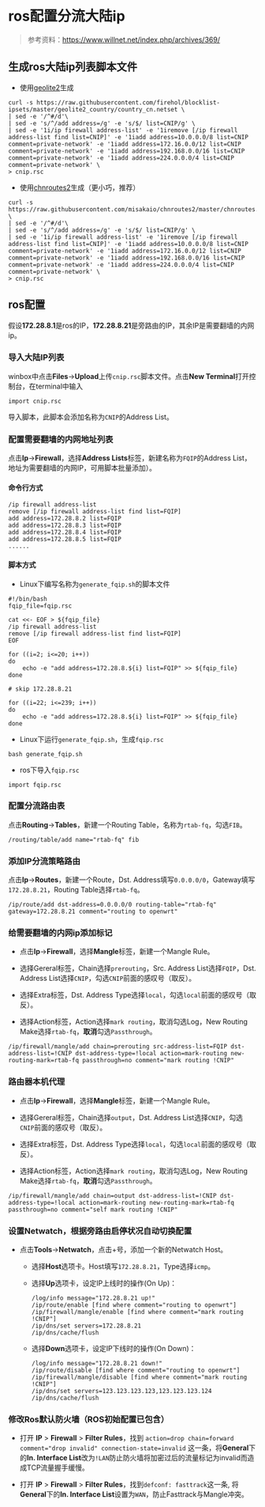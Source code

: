 # ros配置分流大陆ip

> 参考资料：<https://www.willnet.net/index.php/archives/369/>

## 生成ros大陆ip列表脚本文件

+ 使用[geolite2](https://github.com/firehol/blocklist-ipsets/tree/master/geolite2_country)生成

```shell
curl -s https://raw.githubusercontent.com/firehol/blocklist-ipsets/master/geolite2_country/country_cn.netset \
| sed -e '/^#/d'\
| sed -e 's/^/add address=/g' -e 's/$/ list=CNIP/g' \
| sed -e '1i/ip firewall address-list' -e '1iremove [/ip firewall address-list find list=CNIP]' -e '1iadd address=10.0.0.0/8 list=CNIP comment=private-network' -e '1iadd address=172.16.0.0/12 list=CNIP comment=private-network' -e '1iadd address=192.168.0.0/16 list=CNIP comment=private-network' -e '1iadd address=224.0.0.0/4 list=CNIP comment=private-network' \
> cnip.rsc
```

+ 使用[chnroutes2](https://github.com/misakaio/chnroutes2)生成（更小巧，推荐）

```shell
curl -s https://raw.githubusercontent.com/misakaio/chnroutes2/master/chnroutes.txt \
| sed -e '/^#/d'\
| sed -e 's/^/add address=/g' -e 's/$/ list=CNIP/g' \
| sed -e '1i/ip firewall address-list' -e '1iremove [/ip firewall address-list find list=CNIP]' -e '1iadd address=10.0.0.0/8 list=CNIP comment=private-network' -e '1iadd address=172.16.0.0/12 list=CNIP comment=private-network' -e '1iadd address=192.168.0.0/16 list=CNIP comment=private-network' -e '1iadd address=224.0.0.0/4 list=CNIP comment=private-network' \
> cnip.rsc
```

## ros配置

假设**172.28.8.1**是ros的IP，**172.28.8.21**是旁路由的IP，其余IP是需要翻墙的内网ip。

### 导入大陆IP列表

winbox中点击**Files**->**Upload**上传`cnip.rsc`脚本文件。点击**New Terminal**打开控制台，在terminal中输入

```shell
import cnip.rsc
```

导入脚本，此脚本会添加名称为`CNIP`的Address List。

### 配置需要翻墙的内网地址列表

点击**Ip**->**Firewall**，选择**Address Lists**标签，新建名称为`FQIP`的Address List，地址为需要翻墙的内网IP，可用脚本批量添加）。

#### 命令行方式

```shell
/ip firewall address-list
remove [/ip firewall address-list find list=FQIP]
add address=172.28.8.2 list=FQIP
add address=172.28.8.3 list=FQIP
add address=172.28.8.4 list=FQIP
add address=172.28.8.5 list=FQIP
......
```

#### 脚本方式

+ Linux下编写名称为`generate_fqip.sh`的脚本文件

```shell
#!/bin/bash
fqip_file=fqip.rsc

cat <<- EOF > ${fqip_file}
/ip firewall address-list
remove [/ip firewall address-list find list=FQIP]
EOF

for ((i=2; i<=20; i++))
do
    echo -e "add address=172.28.8.${i} list=FQIP" >> ${fqip_file}
done

# skip 172.28.8.21

for ((i=22; i<=239; i++))
do
    echo -e "add address=172.28.8.${i} list=FQIP" >> ${fqip_file}
done
```

+ Linux下运行`generate_fqip.sh`，生成`fqip.rsc`

```shell
bash generate_fqip.sh
```

+ ros下导入`fqip.rsc`

```shell
import fqip.rsc
```

### 配置分流路由表

点击**Routing**->**Tables**，新建一个Routing Table，名称为`rtab-fq`，勾选`FIB`。

```shell
/routing/table/add name="rtab-fq" fib
```

### 添加IP分流策略路由

点击**Ip**->**Routes**，新建一个Route，Dst. Address填写`0.0.0.0/0`，Gateway填写`172.28.8.21`，Routing Table选择`rtab-fq`。

```shell
/ip/route/add dst-address=0.0.0.0/0 routing-table="rtab-fq" gateway=172.28.8.21 comment="routing to openwrt"
```

### 给需要翻墙的内网ip添加标记

+ 点击**Ip**->**Firewall**，选择**Mangle**标签，新建一个Mangle Rule。

+ 选择Gereral标签，Chain选择`prerouting`，Src. Address List选择`FQIP`，Dst. Address List选择`CNIP`，勾选`CNIP`前面的感叹号（取反）。

+ 选择Extra标签，Dst. Address Type选择`local`，勾选`local`前面的感叹号（取反）。

+ 选择Action标签，Action选择`mark routing`，取消勾选Log，New Routing Make选择`rtab-fq`，**取消**勾选`Passthrough`。

```shell
/ip/firewall/mangle/add chain=prerouting src-address-list=FQIP dst-address-list=!CNIP dst-address-type=!local action=mark-routing new-routing-mark=rtab-fq passthrough=no comment="mark routing !CNIP"
```

### 路由器本机代理

+ 点击**Ip**->**Firewall**，选择**Mangle**标签，新建一个Mangle Rule。

+ 选择Gereral标签，Chain选择`output`，Dst. Address List选择`CNIP`，勾选`CNIP`前面的感叹号（取反）。

+ 选择Extra标签，Dst. Address Type选择`local`，勾选`local`前面的感叹号（取反）。

+ 选择Action标签，Action选择`mark routing`，取消勾选Log，New Routing Make选择`rtab-fq`，**取消**勾选`Passthrough`。

```shell
/ip/firewall/mangle/add chain=output dst-address-list=!CNIP dst-address-type=!local action=mark-routing new-routing-mark=rtab-fq passthrough=no comment="self mark routing !CNIP"
```

### 设置Netwatch，根据旁路由启停状况自动切换配置

+ 点击**Tools**->**Netwatch**，点击+号，添加一个新的Netwatch Host。
  + 选择**Host**选项卡。Host填写`172.28.8.21`，Type选择`icmp`。
  + 选择**Up**选项卡，设定IP上线时的操作(On Up)：

    ```shell
    /log/info message="172.28.8.21 up!"
    /ip/route/enable [find where comment="routing to openwrt"]
    /ip/firewall/mangle/enable [find where comment="mark routing !CNIP"]
    /ip/dns/set servers=172.28.8.21
    /ip/dns/cache/flush
    ```

  + 选择**Down**选项卡，设定IP下线时的操作(On Down)：

    ```shell
    /log/info message="172.28.8.21 down!"
    /ip/route/disable [find where comment="routing to openwrt"]
    /ip/firewall/mangle/disable [find where comment="mark routing !CNIP"]
    /ip/dns/set servers=123.123.123.123,123.123.123.124
    /ip/dns/cache/flush
    ```

### 修改Ros默认防火墙（ROS初始配置已包含）

+ 打开 **IP** > **Firewall** > **Filter Rules**，找到 `action=drop chain=forward comment="drop invalid" connection-state=invalid` 这一条，将**General**下的**In. Interface List**改为`!LAN`防止防火墙将加密过后的流量标记为invalid而造成TCP流量握手缓慢。

+ 打开 **IP** > **Firewall** > **Filter Rules**，找到`defconf: fasttrack`这一条, 将**General**下的**In. Interface List**设置为`WAN`，防止Fasttrack与Mangle冲突。

